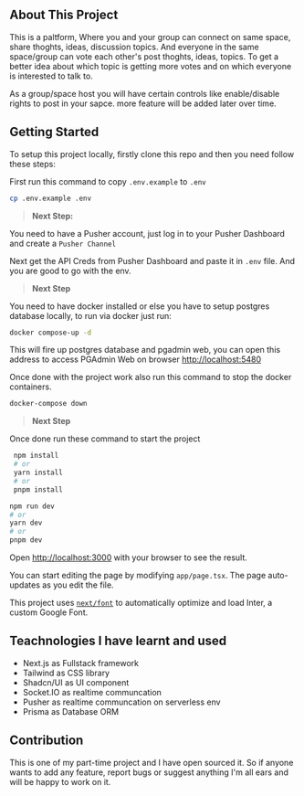 ## About This Project

This is a paltform, Where you and your group can connect on same space, share thoghts, ideas, discussion topics. And everyone in the same space/group can vote each other's post thoghts, ideas, topics. To get a better idea about which topic is getting more votes and on which everyone is interested to talk to.

As a group/space host you will have certain controls like enable/disable rights to post in your sapce. more feature will be added later over time.

## Getting Started

To setup this project locally, firstly clone this repo and then you need follow these steps:

First run this command to copy `.env.example` to `.env`

```bash
cp .env.example .env
```

> **Next Step:**

You need to have a Pusher account, just log in to your Pusher Dashboard and create a `Pusher Channel`

Next get the API Creds from Pusher Dashboard and paste it in `.env` file. And you are good to go with the env.

> **Next Step**

You need to have docker installed or else you have to setup postgres database locally, to run via docker just run:

```bash
docker compose-up -d
```

This will fire up postgres database and pgadmin web, you can open this address to access PGAdmin Web on browser [http://localhost:5480]()

Once done with the project work also run this command to stop the docker containers.

```bash
docker-compose down
```

> **Next Step**

Once done run these command to start the project

```bash
 npm install
 # or
 yarn install
 # or
 pnpm install
```

```bash
npm run dev
# or
yarn dev
# or
pnpm dev
```

Open [http://localhost:3000](http://localhost:3000) with your browser to see the result.

You can start editing the page by modifying `app/page.tsx`. The page auto-updates as you edit the file.

This project uses [`next/font`](https://nextjs.org/docs/basic-features/font-optimization) to automatically optimize and load Inter, a custom Google Font.

## Teachnologies I have learnt and used

- Next.js as Fullstack framework
- Tailwind as CSS library
- Shadcn/UI as UI component
- Socket.IO as realtime communcation
- Pusher as realtime communcation on serverless env
- Prisma as Database ORM

## Contribution

This is one of my part-time project and I have open sourced it. So if anyone wants to add any feature, report bugs or suggest anything I'm all ears and will be happy to work on it.
